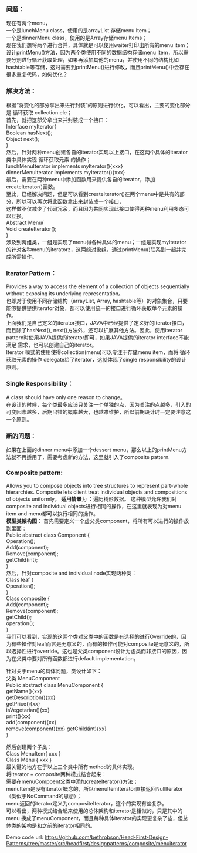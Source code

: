 ### 问题：
现在有两个menu，  
一个是lunchMenu class，使用的是arrayList 存储menu Item；  
一个是dinnerMenu class，使用的是Array存储menu Items；  
现在我们想将两个进行合并，具体就是可以使用waiter打印出所有的menu item；  
设计printMenu()方法，因为两个类使用不同的数据结构存储menu Item，所以需要分别进行循环获取处理，如果再添加其他的menu，并使用不同的结构比如hashtable等存储，这时需要到printMenu()进行修改，而且printMenu()中会存在很多重复代码，如何优化？
### 解决方法：
根据“将变化的部分拿出来进行封装”的原则进行优化，可以看出，主要的变化部分是 循环获取 collection ele；  
首先，就把这部分拿出来并封装成一个接口：  
Interface myIterator{   
	Boolean hasNext();  
	Object next();  
}  
然后，针对两种menu创建各自的iterator实现以上接口，在这两个具体的iterator类中具体实现 循环获取元素 的操作；  
lunchMenuIterator implements myIterator(){xxx}  
dinnerMenuIterator implements myIterator(){xxx}  
最后，需要在两种menu中添加函数用来提供各自的iterator，添加createIterator()函数。  
至此，已经解决问题，但是可以看到createIterator()在两个menu中是共有的部分，所以可以再次将此函数拿出来封装成一个接口，  
这样做不仅减少了代码冗余，而且因为共同实现此接口使得两种menu利用多态可以互换。  
Abstract Menu{   
	Void createIterator();  
}  
涉及到两组类，一组是实现了menu得各种具体的menu；一组是实现myIterator的针对各种menu的iteratorz，这两组对象组，通过printMenu()联系到一起并完成所需操作。
### Iterator Pattern：
Provides a way to access the element of a collection of objects sequentially without exposing its underlying representation。  
也即对于使用不同存储结构（arrayList, Array, hashtable等）的对象集合，只要能够提供提供iterator对象，都可以使用统一的接口进行循环获取单个元素的操作。  
上面我们是自己定义的iterator接口，JAVA中已经提供了定义好的Iterator接口，而且除了hasNext(), next()方法外，还可以扩展其他方法。因此，使用iterator pattern时使用JAVA提供的iterator即可，如果JAVA提供的iterator interface不能满足 需求，也可以创建自己的iterator。  
Iterator 模式的使用使得collection(menu)可以专注于存储menu item，而将 循环获取元素的操作 delegate给了iterator，这就体现了single responsibility的设计原则。
### Single Responsibility：
A class should have only one reason to change。  
在设计的时候，每个类最多应该只关注一个单独的点，因为关注的点越多，引入的可变因素越多，后期出错的概率越大，也越难维护，所以前期设计时一定要注意这一个原则。
### 新的问题：
如果在上面的dinner menu中添加一个dessert menu，那么以上的printMenu方法就不再适用了，需要考虑新的方法，这里就引入了composite pattern.  
### Composite pattern:
Allows you to compose objects into tree structures to represent part-whole hierarchies. Composite lets client treat individual objects and compositions of objects uniformly。
**适用情景**为 ：遍历树形数据。
这种模型允许我们对composite and individual objects进行相同的操作，在这里就表现为对menu item and menu都可以执行相同的操作。  
**模型类架构图：**
首先需要定义一个虚父类component，将所有可以进行的操作放到里面；  
Public abstract class Component {  
Operation();  
Add(component);  
Remove(component);  
getChild(int);  
}  
然后，针对composite and individual node实现两种类：  
Class leaf {   
Operation();  
}  
Class composite {  
	Add(component);  
	Remove(component);  
	getChild();  
	operation();  
}  
我们可以看到，实现的这两个类对父类中的函数是有选择的进行Override的，因为有些操作对leaf而言是无意义的，而有的操作可能对composite是无意义的，所以选择性进行override。这也是父类component设计为虚类而非接口的原因，因为在父类中要对所有函数都进行default implementation。  

针对关于menu的具体问题，类设计如下：  
父类 MenuComponent  
Public abstract class MenuComponent {  
getName(){xx}  
getDescription(){xx}  
getPrice(){xx}  
isVegetarian(){xx}  
print(){xx}  
add(component){xx}  
remove(component){xx} 
getChild(int){xx}  
}  

然后创建两个子类：  
Class MenuItem{ xxx }  
Class Menu { xxx }  
最关键的地方在于以上三个类中所有method的具体实现。  
将Iterator + composite两种模式结合起来：  
需要在menuCompoent父类中添加createIterator()方法；  
menuItem是没有iterator概念的，所以menuItemIterator直接返回NullIterator（类似于NoCommand的思想）；  
menu返回的iterator定义为compositeIterator，这个的实现有些复杂。  
可以看出，两种模式结合起来使用的总体架构和iterator是相似的，只是其中的menu 换成了menuComponent，而且每种具体iterator的实现更复杂了些，但总体类的架构是和之前的iterator相同的。  

Demo code url:
https://github.com/bethrobson/Head-First-Design-Patterns/tree/master/src/headfirst/designpatterns/composite/menuiterator
